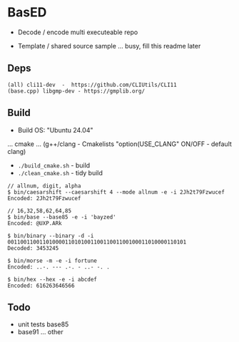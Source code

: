 # BasED

- Decode / encode multi executeable repo 

- Template / shared source sample ... busy, fill this readme later


## Deps
```
(all) cli11-dev  -  https://github.com/CLIUtils/CLI11
(base.cpp) libgmp-dev - https://gmplib.org/
```

## Build

- Build OS: "Ubuntu 24.04"

... cmake ...
(g++/clang - Cmakelists "option(USE_CLANG" ON/OFF - default clang)

- ```./build_cmake.sh``` - build
- ```./clean_cmake.sh``` - tidy build

```
// allnum, digit, alpha
$ bin/caesarshift --caesarshift 4 --mode allnum -e -i 2Jh2t79Fzwucef
Encoded: 2Jh2t79Fzwucef

// 16,32,58,62,64,85
$ bin/base --base85 -e -i 'bayzed'
Encoded: @UXP.ARk

$ bin/binary --binary -d -i 00110011001101000011010100110011001100100011010000110101
Decoded: 3453245

$ bin/morse -m -e -i fortune
Encoded: ..-. --- .-. - ..- -. . 

$ bin/hex --hex -e -i abcdef
Encoded: 616263646566

```

## Todo

- unit tests base85
- base91 ... other